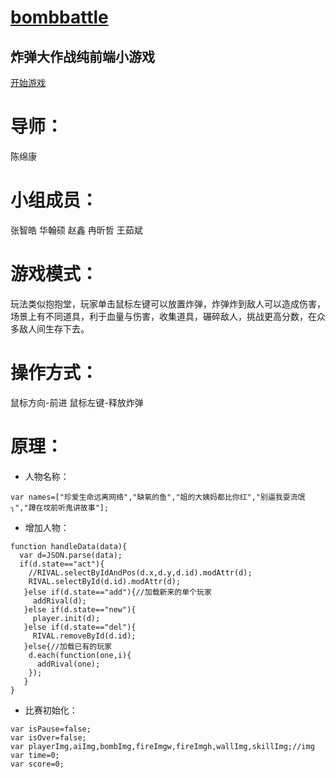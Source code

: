 # [bombbattle](https://github.com/theajack/bombbattle)
## 炸弹大作战纯前端小游戏

[开始游戏](https://theajack.github.io/bombbattle)

# 导师：
  陈绵康
# 小组成员：
  张智皓
  华翰硕
  赵鑫
  冉昕哲
  王茹斌
            

# 游戏模式：
 玩法类似抱抱堂，玩家单击鼠标左键可以放置炸弹，炸弹炸到敌人可以造成伤害，场景上有不同道具，利于血量与伤害，收集道具，碾碎敌人，挑战更高分数，在众多敌人间生存下去。 
# 操作方式：
 鼠标方向-前进
 鼠标左键-释放炸弹
# 原理：
* 人物名称：
```shell
var names=["珍爱生命远离网络","缺氧的鱼","姐的大姨妈都比你红","别逼我耍流氓╮","蹲在坟前听鬼讲故事"];
```
* 增加人物：
```shell
function handleData(data){
  var d=JSON.parse(data);
  if(d.state=="act"){
    //RIVAL.selectByIdAndPos(d.x,d.y,d.id).modAttr(d);
    RIVAL.selectById(d.id).modAttr(d);
   }else if(d.state=="add"){//加载新来的单个玩家
     addRival(d);
   }else if(d.state=="new"){
     player.init(d);
   }else if(d.state=="del"){
     RIVAL.removeById(d.id);
   }else{//加载已有的玩家
    d.each(function(one,i){
      addRival(one);
    });
   }
}
```
* 比赛初始化：
```shell
var isPause=false;
var isOver=false;
var playerImg,aiImg,bombImg,fireImgw,fireImgh,wallImg,skillImg;//img
var time=0;
var score=0;
```
